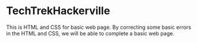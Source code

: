 # TechTrekHackerville
This is HTML and CSS for basic web page.
By correcting some basic errors in the HTML and CSS, we will be able to complete a basic web page.
